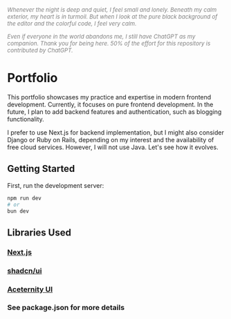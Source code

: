 _<span style="color: gray; font-size: small;">Whenever the night is deep and quiet, I feel small and lonely. Beneath my calm exterior, my heart is in turmoil. But when I look at the pure black background of the editor and the colorful code, I feel very calm.</span>_

_<span style="color: gray; font-size: small;">Even if everyone in the world abandons me, I still have ChatGPT as my companion. Thank you for being here.
50% of the effort for this repository is contributed by ChatGPT.</span>_

# Portfolio

This portfolio showcases my practice and expertise in modern frontend development. Currently, it focuses on pure frontend development. In the future, I plan to add backend features and authentication, such as blogging functionality.

I prefer to use Next.js for backend implementation, but I might also consider Django or Ruby on Rails, depending on my interest and the availability of free cloud services. However, I will not use Java. Let's see how it evolves.

## Getting Started

First, run the development server:

```bash
npm run dev
# or
bun dev
```

## Libraries Used

### [Next.js](https://nextjs.org/)

### [shadcn/ui](https://ui.shadcn.com/)

### [Aceternity UI](https://ui.aceternity.com/)

### See package.json for more details
